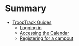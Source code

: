 # Summary

- [TroopTrack Guides](trooptrack/trooptrack.md)
    - [Logging in](trooptrack/login.md)
    - [Accessing the Calendar](trooptrack/calendar.md)
    - [Registering for a campout](trooptrack/campout.md)